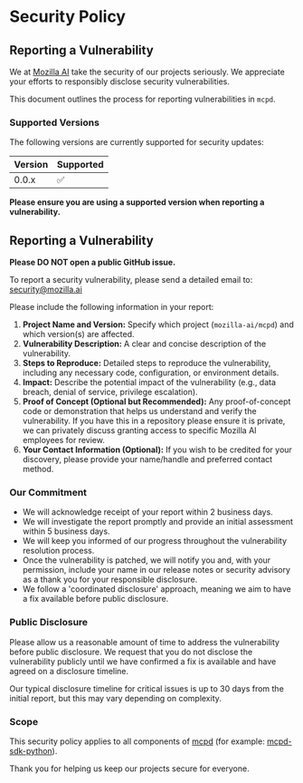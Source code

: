 # Security Policy

## Reporting a Vulnerability

We at [Mozilla AI](https://www.mozilla.ai/) take the security of our projects seriously. We appreciate your efforts to responsibly disclose security vulnerabilities. 

This document outlines the process for reporting vulnerabilities in `mcpd`.

### Supported Versions

The following versions are currently supported for security updates:

| Version | Supported          |
| ------- | ------------------ |
| 0.0.x   | :white_check_mark: |

**Please ensure you are using a supported version when reporting a vulnerability.**

## Reporting a Vulnerability

**Please DO NOT open a public GitHub issue.**

To report a security vulnerability, please send a detailed email to: [security@mozilla.ai](mailto:security@mozilla.ai)

Please include the following information in your report:

1.  **Project Name and Version:** Specify which project (`mozilla-ai/mcpd`) and which version(s) are affected.
2.  **Vulnerability Description:** A clear and concise description of the vulnerability.
3.  **Steps to Reproduce:** Detailed steps to reproduce the vulnerability, including any necessary code, configuration, or environment details.
4.  **Impact:** Describe the potential impact of the vulnerability (e.g., data breach, denial of service, privilege escalation).
5.  **Proof of Concept (Optional but Recommended):** Any proof-of-concept code or demonstration that helps us understand and verify the vulnerability. If you have this in a repository please ensure it is private, we can privately discuss granting access to specific Mozilla AI employees for review.
6.  **Your Contact Information (Optional):** If you wish to be credited for your discovery, please provide your name/handle and preferred contact method.

### Our Commitment

* We will acknowledge receipt of your report within 2 business days.
* We will investigate the report promptly and provide an initial assessment within 5 business days.
* We will keep you informed of our progress throughout the vulnerability resolution process.
* Once the vulnerability is patched, we will notify you and, with your permission, include your name in our release notes or security advisory as a thank you for your responsible disclosure.
* We follow a 'coordinated disclosure' approach, meaning we aim to have a fix available before public disclosure.

### Public Disclosure

Please allow us a reasonable amount of time to address the vulnerability before public disclosure. We request that you do not disclose the vulnerability publicly until we have confirmed a fix is available and have agreed on a disclosure timeline. 

Our typical disclosure timeline for critical issues is up to 30 days from the initial report, but this may vary depending on complexity.

### Scope

This security policy applies to all components of [mcpd](https://github.com/mozilla-ai/mcpd) (for example: [mcpd-sdk-python](https://github.com/mozilla-ai/mcpd-sdk-python)).

Thank you for helping us keep our projects secure for everyone.
